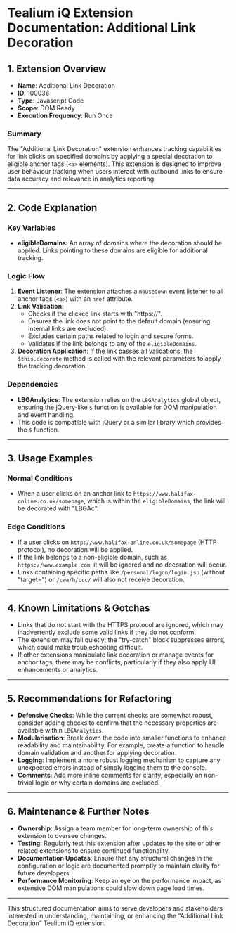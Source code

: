 # Tealium iQ Extension Documentation: Additional Link Decoration

## 1. Extension Overview
- **Name**: Additional Link Decoration
- **ID**: 100036
- **Type**: Javascript Code
- **Scope**: DOM Ready
- **Execution Frequency**: Run Once

### Summary
The "Additional Link Decoration" extension enhances tracking capabilities for link clicks on specified domains by applying a special decoration to eligible anchor tags (`<a>` elements). This extension is designed to improve user behaviour tracking when users interact with outbound links to ensure data accuracy and relevance in analytics reporting.

---

## 2. Code Explanation

### Key Variables
- **eligibleDomains**: An array of domains where the decoration should be applied. Links pointing to these domains are eligible for additional tracking.

### Logic Flow
1. **Event Listener**: The extension attaches a `mousedown` event listener to all anchor tags (`<a>`) with an `href` attribute.
2. **Link Validation**:
   - Checks if the clicked link starts with "https://".
   - Ensures the link does not point to the default domain (ensuring internal links are excluded).
   - Excludes certain paths related to login and secure forms.
   - Validates if the link belongs to any of the `eligibleDomains`.
3. **Decoration Application**: If the link passes all validations, the `$this.decorate` method is called with the relevant parameters to apply the tracking decoration.

### Dependencies
- **LBGAnalytics**: The extension relies on the `LBGAnalytics` global object, ensuring the jQuery-like `$` function is available for DOM manipulation and event handling.
- This code is compatible with jQuery or a similar library which provides the `$` function.

---

## 3. Usage Examples

### Normal Conditions
- When a user clicks on an anchor link to `https://www.halifax-online.co.uk/somepage`, which is within the `eligibleDomains`, the link will be decorated with "LBGAc".

### Edge Conditions
- If a user clicks on `http://www.halifax-online.co.uk/somepage` (HTTP protocol), no decoration will be applied.
- If the link belongs to a non-eligible domain, such as `https://www.example.com`, it will be ignored and no decoration will occur.
- Links containing specific paths like `/personal/logon/login.jsp` (without "target=") or `/cwa/h/ccc/` will also not receive decoration.

---

## 4. Known Limitations & Gotchas
- Links that do not start with the HTTPS protocol are ignored, which may inadvertently exclude some valid links if they do not conform.
- The extension may fail quietly; the "try-catch" block suppresses errors, which could make troubleshooting difficult.
- If other extensions manipulate link decoration or manage events for anchor tags, there may be conflicts, particularly if they also apply UI enhancements or analytics.

---

## 5. Recommendations for Refactoring
- **Defensive Checks**: While the current checks are somewhat robust, consider adding checks to confirm that the necessary properties are available within `LBGAnalytics`.
- **Modularisation**: Break down the code into smaller functions to enhance readability and maintainability. For example, create a function to handle domain validation and another for applying decoration.
- **Logging**: Implement a more robust logging mechanism to capture any unexpected errors instead of simply logging them to the console.
- **Comments**: Add more inline comments for clarity, especially on non-trivial logic or why certain domains are excluded.

---

## 6. Maintenance & Further Notes
- **Ownership**: Assign a team member for long-term ownership of this extension to oversee changes.
- **Testing**: Regularly test this extension after updates to the site or other related extensions to ensure continued functionality.
- **Documentation Updates**: Ensure that any structural changes in the configuration or logic are documented promptly to maintain clarity for future developers.
- **Performance Monitoring**: Keep an eye on the performance impact, as extensive DOM manipulations could slow down page load times.

--- 

This structured documentation aims to serve developers and stakeholders interested in understanding, maintaining, or enhancing the “Additional Link Decoration” Tealium iQ extension.